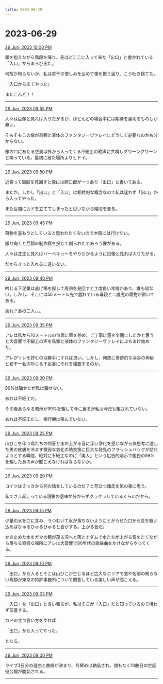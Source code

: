 ```yaml
---
title: 2023-06-29
---
```

# 2023-06-29

[29 Jun, 2023 10:00 PM](https://twitter.com/hirasawa/status/1674402346963718144#m)

頭を抱えながら階段を降り、先ほどここに入って来た「出口」と書かれている「入口」からまろび出た。  
  
何故か知らないが、私は若干の憎しみを込めて像を振り返り、こう吐き捨てた。  
  
「入口から出てやった」  
  
またこんど！！

---

[29 Jun, 2023 09:55 PM](https://twitter.com/hirasawa/status/1674401076857176072#m)

人々は巨像と見れば入りたがるが、ほとんどの場合中には期待を裏切るものしか無い。  
  
そもそもこの像が鳥類と液体のファンタジーヴァレイにどうして必要なのかも分からない。  
  
像の口にあたる空洞は外から入ってくる不細工の歌声に共鳴しグワーングワーンと鳴っている。最初に居た場所よりヒドイ。

---

[29 Jun, 2023 09:50 PM](https://twitter.com/hirasawa/status/1674399818460848129#m)

近寄って周囲を見回すと像には開口部が一つあり「出口」と書いてある。  
  
またか。しかし「出口」と「入口」は相対的な概念なので私は迷わず「出口」から入ってやった。  
  
また世間にカドを立ててしまったと思いながら階段を登る。

---

[29 Jun, 2023 09:45 PM](https://twitter.com/hirasawa/status/1674398560312496129#m)

荷物を盗もうとしていると思われたくないので木陰には行けない。  
  
振り向くと巨額の制作費を投じて創られたであろう像がある。  
  
人々は芝生と見ればバーベキューをやりたがるように巨像と見れば入りたがる。  
  
だからきっと入れるに違いない。

---

[29 Jun, 2023 09:40 PM](https://twitter.com/hirasawa/status/1674397302071623680#m)

吟じる下足番は逃げ場を探して周囲を見回すと丁度良い木陰があり、誰も居ない。しかし、そこには50メートル先で戯れている母親と二歳児の荷物が置いてある。  
  
あれ？あの二人。。。

---

[29 Jun, 2023 09:35 PM](https://twitter.com/hirasawa/status/1674396043809804290#m)

アレは私から10メートルの位置に車を停め、ご丁寧に窓を全開にしたかと思うと大音響で不細工の声を鳥類と液体のファンタジーヴァレイにぶちまけ始めた。  
  
アレがソレを好むのは勝手にすれば良い。しかし、何故に奇跡的な渓谷の神秘と若干一名の吟じる下足番にそれを強要するのか。

---

[29 Jun, 2023 09:30 PM](https://twitter.com/hirasawa/status/1674394785245810690#m)

99%は騙せたが私は騙せない。  
  
あれは不細工だ。  
  
その後あらゆる暗示が99%を騙して今に至るが私は今日も騙されていない。  
  
あれは不細工だし、飛行機は飛んでいない。

---

[29 Jun, 2023 09:25 PM](https://twitter.com/hirasawa/status/1674393527290064896#m)

山びこを伴う鳥たちの問答と水の上がる音に深い浄化を感じながら無思考に達した男の皮膚を冷ます微弱な気化の熱交換に巨大な発見のフラッシュバックが訪れようとする瞬間、絶対に不細工なのに「美人」という広告的暗示で国民の99%を騙したあの声が聞こえなければならないか。

---

[29 Jun, 2023 09:20 PM](https://twitter.com/hirasawa/status/1674392268709715968#m)

コイツはさっきから何の話をしているのだ？と苛立つ諸氏を気の毒に思う。  
  
私でさえ起こっている現象の意味が分からずクラクラしているくらいだから。

---

[29 Jun, 2023 09:15 PM](https://twitter.com/hirasawa/status/1674391011177660416#m)

少量の水を口に含み、うつむいて水が落ちないようにとがらせた口から息を吸い込めばひゅるひゅるひゅると音がする。上がる音だ。  
  
せき止めた水をガマの穂が茂る沼へと落とすダムで水たちが上がる音をたてながら落ちる奇怪な場所にアレは大音響で80年代の歌謡曲をかけながらやってくる。

---

[29 Jun, 2023 09:10 PM](https://twitter.com/hirasawa/status/1674389752202526720#m)

「出口」から入るとそこは山びこが生じるほど広大なエリアで鶯や名前の知らない鳥類が東京の特許事務所について問答している美しい声が聞こえる。

---

[29 Jun, 2023 09:05 PM](https://twitter.com/hirasawa/status/1674388494683103232#m)

「入口」を「出口」と言い張るが、私はそこが「入口」だと知っているので構わず前進する。  
  
カドの立つ言い方をすれば  
  
「出口」から入ってやった。  
  
となる。

---

[29 Jun, 2023 09:00 PM](https://twitter.com/hirasawa/status/1674387237453148161#m)

ライブ3日分の選曲と曲順が決まり、月締めは納品され、間もなく10曲目の世話役公開が開始される。

---

